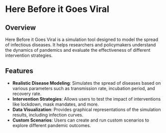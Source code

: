 # Here Before it Goes Viral
## Overview

Here Before it Goes Viral is a simulation tool designed to model the spread of infectious diseases. It helps researchers and policymakers understand the dynamics of pandemics and evaluate the effectiveness of different intervention strategies.

## Features

- **Realistic Disease Modeling**: Simulates the spread of diseases based on various parameters such as transmission rate, incubation period, and recovery rate.
- **Intervention Strategies**: Allows users to test the impact of interventions like lockdown, mask mandates, and more.
- **Data Visualization**: Provides graphical representations of the simulation results, including infection curves.
- **Custom Scenarios**: Users can create and run custom scenarios to explore different pandemic outcomes.